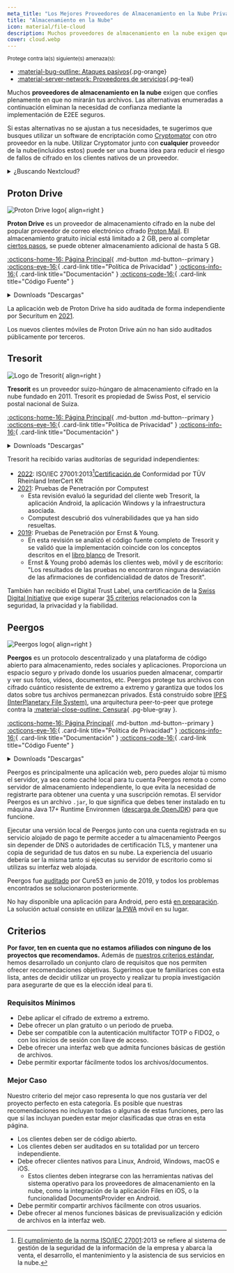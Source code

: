 ```yaml
---
meta_title: "Los Mejores Proveedores de Almacenamiento en la Nube Privado y Seguro - Privacy Guides"
title: "Almacenamiento en la Nube"
icon: material/file-cloud
description: Muchos proveedores de almacenamiento en la nube exigen que confíes plenamente en que no mirarán tus archivos. Estas son alternativas privadas.
cover: cloud.webp
---
```


<small>Protege contra la(s) siguiente(s) amenaza(s):</small>

- [:material-bug-outline: Ataques pasivos](basics/common-threats.md#security-and-privacy ""){.pg-orange}
- [:material-server-network: Proveedores de servicios](basics/common-threats.md#privacy-from-service-providers ""){.pg-teal}

Muchos **proveedores de almacenamiento en la nube** exigen que confíes plenamente en que no mirarán tus archivos. Las alternativas enumeradas a continuación eliminan la necesidad de confianza mediante la implementación de E2EE seguros.

Si estas alternativas no se ajustan a tus necesidades, te sugerimos que busques utilizar un software de encriptación como [Cryptomator](encryption.md#cryptomator-cloud) con otro proveedor en la nube. Utilizar Cryptomator junto con **cualquier** proveedor de la nube(incluidos estos) puede ser una buena idea para reducir el riesgo de fallos de cifrado en los clientes nativos de un proveedor.

<details class="admonition info" markdown>
<summary>¿Buscando Nextcloud?</summary>

Nextcloud [sigue siendo una herramienta recomendada](document-collaboration.md#nextcloud) para el autoalojamiento de una suite de gestión de archivos, sin embargo no recomendamos proveedores de almacenamiento Nextcloud de terceros por el momento, porque [no recomendamos](https://discuss.privacyguides.net/t/dont-recommend-nextcloud-e2ee/10352/29) la funcionalidad E2EE incorporada de Nextcloud para usuarios domésticos.

</details>

## Proton Drive

<div class="admonition recommendation" markdown>

![Proton Drive logo](assets/img/cloud/protondrive.svg){ align=right }

**Proton Drive** es un proveedor de almacenamiento cifrado en la nube del popular proveedor de correo electrónico cifrado [Proton Mail](email.md#proton-mail). El almacenamiento gratuito inicial está limitado a 2 GB, pero al completar [ciertos pasos](https://proton.me/support/more-free-storage-existing-users), se puede obtener almacenamiento adicional de hasta 5 GB.

[:octicons-home-16: Página Principal](https://proton.me/drive){ .md-button .md-button--primary }
[:octicons-eye-16:](https://proton.me/drive/privacy-policy){ .card-link title="Política de Privacidad" }
[:octicons-info-16:](https://proton.me/support/drive){ .card-link title="Documentación" }
[:octicons-code-16:](https://github.com/ProtonMail/WebClients){ .card-link title="Código Fuente" }

<details class="downloads" markdown>
<summary>Downloads "Descargas"</summary>

- [:simple-googleplay: Google Play](https://play.google.com/store/apps/details?id=me.proton.android.drive)
- [:simple-appstore: App Store](https://apps.apple.com/app/id1509667851)
- [:fontawesome-brands-windows: Windows](https://proton.me/drive/download)
- [:simple-apple: macOS](https://proton.me/drive/download)

</details>

</div>

La aplicación web de Proton Drive ha sido auditada de forma independiente por Securitum en [2021](https://proton.me/community/open-source).

Los nuevos clientes móviles de Proton Drive aún no han sido auditados públicamente por terceros.

## Tresorit

<div class="admonition recommendation" markdown>

![Logo de Tresorit](assets/img/cloud/tresorit.svg){ align=right }

**Tresorit** es un proveedor suizo-húngaro de almacenamiento cifrado en la nube fundado en 2011. Tresorit es propiedad de Swiss Post, el servicio postal nacional de Suiza.

[:octicons-home-16: Página Principal](https://tresorit.com){ .md-button .md-button--primary }
[:octicons-eye-16:](https://tresorit.com/legal/privacy-policy){ .card-link title="Política de Privacidad" }
[:octicons-info-16:](https://support.tresorit.com){ .card-link title="Documentación" }

<details class="downloads" markdown>
<summary>Downloads "Descargas"</summary>

- [:simple-googleplay: Google Play](https://play.google.com/store/apps/details?id=com.tresorit.mobile)
- [:simple-appstore: App Store](https://apps.apple.com/app/id722163232)
- [:fontawesome-brands-windows: Windows](https://tresorit.com/download)
- [:simple-apple: macOS](https://tresorit.com/download)
- [:simple-linux: Linux](https://tresorit.com/download)

</details>

</div>

Tresorit ha recibido varias auditorías de seguridad independientes:

- [2022](https://tresorit.com/blog/tresorit-receives-iso-27001-certification): ISO/IEC 27001:2013[^1][Certificación de](https://certipedia.com/quality_marks/9108644476) Conformidad por TÜV Rheinland InterCert Kft
- [2021](https://tresorit.com/blog/fresh-penetration-testing-confirms-tresorit-security): Pruebas de Penetración por Computest
    - Esta revisión evaluó la seguridad del cliente web Tresorit, la aplicación Android, la aplicación Windows y la infraestructura asociada.
    - Computest descubrió dos vulnerabilidades que ya han sido resueltas.
- [2019](https://tresorit.com/blog/ernst-young-review-verifies-tresorits-security-architecture): Pruebas de Penetración por Ernst & Young.
    - En esta revisión se analizó el código fuente completo de Tresorit y se validó que la implementación coincide con los conceptos descritos en el [libro blanco](https://prodfrontendcdn.azureedge.net/202208011608/tresorit-encryption-whitepaper.pdf) de Tresorit.
    - Ernst & Young probó además los clientes web, móvil y de escritorio: "Los resultados de las pruebas no encontraron ninguna desviación de las afirmaciones de confidencialidad de datos de Tresorit".

También han recibido el Digital Trust Label, una certificación de la [Swiss Digital Initiative](https://efd.admin.ch/en/swiss-digital-initiative-en) que exige superar [35 criterios](https://swiss-digital-initiative.org/criteria) relacionados con la seguridad, la privacidad y la fiabilidad.

## Peergos

<div class="admonition recommendation" markdown>

![Peergos logo](assets/img/cloud/peergos.svg){ align=right }

**Peergos** es un protocolo descentralizado y una plataforma de código abierto para almacenamiento, redes sociales y aplicaciones. Proporciona un espacio seguro y privado donde los usuarios pueden almacenar, compartir y ver sus fotos, vídeos, documentos, etc. Peergos protege tus archivos con cifrado cuántico resistente de extremo a extremo y garantiza que todos los datos sobre tus archivos permanezcan privados. Está construido sobre [IPFS (InterPlanetary File System)](https://ipfs.tech), una arquitectura peer-to-peer que protege contra la [:material-close-outline: Censura](basics/common-threats.md#avoiding-censorship){ .pg-blue-gray }.

[:octicons-home-16: Página Principal](https://peergos.org){ .md-button .md-button--primary }
[:octicons-eye-16:](https://peergos.net/privacy.html){ .card-link title="Política de Privacidad" }
[:octicons-info-16:](https://book.peergos.org){ .card-link title="Documentación" }
[:octicons-code-16:](https://github.com/Peergos/Peergos){ .card-link title="Código Fuente" }

<details class="downloads" markdown>
<summary>Downloads "Descargas"</summary>

- [:octicons-globe-16: Web](https://peergos.net)
- [:fontawesome-brands-windows: Windows](https://github.com/Peergos/web-ui/releases)
- [:simple-apple: macOS](https://github.com/Peergos/web-ui/releases)
- [:simple-linux: Linux](https://github.com/Peergos/web-ui/releases)

</details>

</div>

Peergos es principalmente una aplicación web, pero puedes alojar tú mismo el servidor, ya sea como caché local para tu cuenta Peergos remota o como servidor de almacenamiento independiente, lo que evita la necesidad de registrarte para obtener una cuenta y una suscripción remotas. El servidor Peergos es un archivo `.jar`, lo que significa que debes tener instalado en tu máquina Java 17+ Runtime Environmen ([descarga de OpenJDK](https://azul.com/downloads)) para que funcione.

Ejecutar una versión local de Peergos junto con una cuenta registrada en su servicio alojado de pago te permite acceder a tu almacenamiento Peergos sin depender de DNS o autoridades de certificación TLS, y mantener una copia de seguridad de tus datos en su nube. La experiencia del usuario debería ser la misma tanto si ejecutas su servidor de escritorio como si utilizas su interfaz web alojada.

Peergos fue [auditado](https://cure53.de/pentest-report_peergos.pdf) por Cure53 en junio de 2019, y todos los problemas encontrados se solucionaron posteriormente.

No hay disponible una aplicación para Android, pero está [en preparación](https://discuss.privacyguides.net/t/peergos-private-storage-sharing-social-media-and-application-platform/11825/25). La solución actual consiste en utilizar [la PWA](https://peergos.net) móvil en su lugar.

## Criterios

**Por favor, ten en cuenta que no estamos afiliados con ninguno de los proyectos que recomendamos.** Además de [nuestros criterios estándar](about/criteria.md), hemos desarrollado un conjunto claro de requisitos que nos permiten ofrecer recomendaciones objetivas. Sugerimos que te familiarices con esta lista, antes de decidir utilizar un proyecto y realizar tu propia investigación para asegurarte de que es la elección ideal para ti.

### Requisitos Mínimos

- Debe aplicar el cifrado de extremo a extremo.
- Debe ofrecer un plan gratuito o un periodo de prueba.
- Debe ser compatible con la autenticación multifactor TOTP o FIDO2, o con los inicios de sesión con llave de acceso.
- Debe ofrecer una interfaz web que admita funciones básicas de gestión de archivos.
- Debe permitir exportar fácilmente todos los archivos/documentos.

### Mejor Caso

Nuestro criterio del mejor caso representa lo que nos gustaría ver del proyecto perfecto en esta categoría. Es posible que nuestras recomendaciones no incluyan todas o algunas de estas funciones, pero las que sí las incluyan pueden estar mejor clasificadas que otras en esta página.

- Los clientes deben ser de código abierto.
- Los clientes deben ser auditados en su totalidad por un tercero independiente.
- Debe ofrecer clientes nativos para Linux, Android, Windows, macOS e iOS.
    - Estos clientes deben integrarse con las herramientas nativas del sistema operativo para los proveedores de almacenamiento en la nube, como la integración de la aplicación Files en iOS, o la funcionalidad DocumentsProvider en Android.
- Debe permitir compartir archivos fácilmente con otros usuarios.
- Debe ofrecer al menos funciones básicas de previsualización y edición de archivos en la interfaz web.

[^1]: [El cumplimiento de la norma ISO/IEC 27001](https://en.wikipedia.org/wiki/ISO/IEC_27001):2013 se refiere al sistema de gestión de la seguridad de la información de la empresa [](https://en.wikipedia.org/wiki/Information_security_management) y abarca la venta, el desarrollo, el mantenimiento y la asistencia de sus servicios en la nube.
